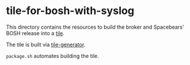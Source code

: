 # tile-for-bosh-with-syslog

This directory contains the resources to build
the broker and Spacebears' BOSH release into a
[tile](https://docs.pivotal.io/tiledev/tile-structure.html).

The tile is built via
[tile-generator](https://github.com/cf-platform-eng/tile-generator/).

`package.sh` automates building the tile.
